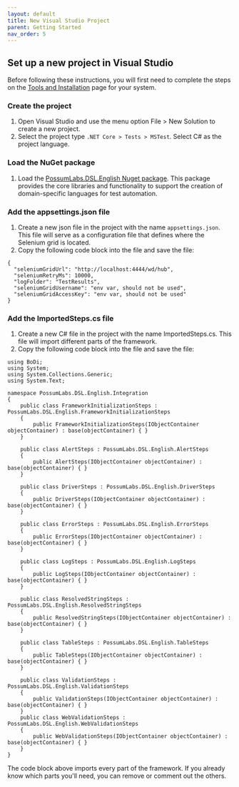 ```yaml
---
layout: default
title: New Visual Studio Project
parent: Getting Started
nav_order: 5
---
```


## Set up a new project in Visual Studio

Before following these instructions, you will first need to complete the steps on the [Tools and Installation](tools-and-installation) page for your system.

### Create the project

1. Open Visual Studio and use the menu option File > New Solution to create a new project.
1. Select the project type `.NET Core > Tests > MSTest`. Select C# as the project language.

### Load the NuGet package

1. Load the <a href="https://www.nuget.org/packages/PossumLabs.DSL.English/1.0.0-CI-20200212-235618" target="_blank">PossumLabs.DSL.English Nuget package</a>. This package provides the core libraries and functionality to support the creation of domain-specific languages for test automation.

### Add the appsettings.json file

1. Create a new json file in the project with the name `appsettings.json`. This file will serve as a configuration file that defines where the Selenium grid is located.
1. Copy the following code block into the file and save the file:

```
{
  "seleniumGridUrl": "http://localhost:4444/wd/hub",
  "seleniumRetryMs": 10000,
  "logFolder": "TestResults",
  "seleniumGridUsername": "env var, should not be used",
  "seleniumGridAccessKey": "env var, should not be used"
}
```

### Add the ImportedSteps.cs file

1. Create a new C# file in the project with the name ImportedSteps.cs. This file will import different parts of the framework. 
1. Copy the following code block into the file and save the file:
```
using BoDi;
using System;
using System.Collections.Generic;
using System.Text;

namespace PossumLabs.DSL.English.Integration
{
    public class FrameworkInitializationSteps : PossumLabs.DSL.English.FrameworkInitializationSteps
    {
        public FrameworkInitializationSteps(IObjectContainer objectContainer) : base(objectContainer) { }
    }

    public class AlertSteps : PossumLabs.DSL.English.AlertSteps
    {
        public AlertSteps(IObjectContainer objectContainer) : base(objectContainer) { }
    }

    public class DriverSteps : PossumLabs.DSL.English.DriverSteps
    {
        public DriverSteps(IObjectContainer objectContainer) : base(objectContainer) { }
    }

    public class ErrorSteps : PossumLabs.DSL.English.ErrorSteps
    {
        public ErrorSteps(IObjectContainer objectContainer) : base(objectContainer) { }
    }

    public class LogSteps : PossumLabs.DSL.English.LogSteps
    {
        public LogSteps(IObjectContainer objectContainer) : base(objectContainer) { }
    }

    public class ResolvedStringSteps : PossumLabs.DSL.English.ResolvedStringSteps
    {
        public ResolvedStringSteps(IObjectContainer objectContainer) : base(objectContainer) { }
    }

    public class TableSteps : PossumLabs.DSL.English.TableSteps
    {
        public TableSteps(IObjectContainer objectContainer) : base(objectContainer) { }
    }

    public class ValidationSteps : PossumLabs.DSL.English.ValidationSteps
    {
        public ValidationSteps(IObjectContainer objectContainer) : base(objectContainer) { }
    }
    public class WebValidationSteps : PossumLabs.DSL.English.WebValidationSteps
    {
        public WebValidationSteps(IObjectContainer objectContainer) : base(objectContainer) { }
    }
}
```
The code block above imports every part of the framework. If you already know which parts you'll need, you can remove or comment out the others.

